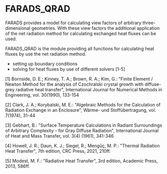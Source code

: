 # FARADS_QRAD

FARADS provides a model for calculating view factors of arbitrary three-dimensional geometries. With these view factors the additional application of the net radiation method for calculating exchanged heat fluxes can be used.

FARADS_QRAD is the module providing all functions for calculating heat fluxes by use the net radiation method.
- setting up boundary conditions
- solving for heat fluxes by use of different solvers [1-5]

[1] Bornside, D. E.; Kinney, T. A.; Brown, R. A.; Kim, G.: "Finite Element / Newton Method for the analysis of Czochralski crystal growth with diffuse-grey radiative heat transfer", International Journal for Numerical Methods in Engineering, vol. 30(1990), 133-154

[2] Clark, J. A.; Korybalski, M. E.: "Algebraic Methods for the Calculation of Radiation Exchange in an Enclosure", Wärme- und Stoffübertragung, vol. 7(1974), 31-44

[3] Gebhart, B.: "Surface Temperature Calculations in Radiant Surroundings of Arbitrary Complexity - for Gray Diffuse Radiation", International Journal of Heat and Mass Transfer, vol. 3(4) (1961), 341-346

[4] Howell, J. R.; Daun, K. J.; Siegel, R.; Mengüç, M. P.: "Thermal Radiation Heat Transfer", 7th edition, CRC Press, 2021, 210ff.

[5] Modest, M. F.: "Radiative Heat Transfer", 3rd edition, Academic Press, 2013, 586ff.
